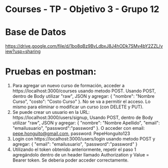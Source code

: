 # Courses - TP - Objetivo 3 - Grupo 12

# Base de Datos
https://drive.google.com/file/d/1bo8qBz9BvLdbxJ8J4hODk7SMv4bY2ZZL/view?usp=sharing

# Pruebas en postman:
1. Para agregar un nuevo curso de formación, acceder a https://localhost:3000/courses usando metodo POST. Usando POST, dentro de Body utilizar "raw", JSON y agregar: { "nombre": "Nombre Curso", "costo": "Costo Curso" }. No se va a permitir el acceso. Lo mismo para eliminar o modificar un curso (con DELETE y PUT).
2. Se puede crear un usuario en la URL: https://localhost:3000/users/signup, Usando POST, dentro de Body utilizar "raw", JSON y agregar: { "nombre": "Nombre Apellido", "email": "emailusuario", "password":"password" }. O acceder con email: pepe.honguito@gmail.com, password: PepeHonguito123
3. Login con https://localhost:3000/users/login usando metodo POST y agregar: { "email": "emailusuario", "password":"password" }
4. Utilizando el token obtenido anteriormente, repetir el paso 1 agregándolo dentro de un header llamado Authorization y Value = Bearer token. Se deberia poder acceder correctamente.

